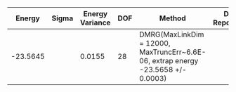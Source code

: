| Energy   | Sigma | Energy Variance | DOF | Method                                                       | Data Repository |
|----------|-------|-----------------|-----|--------------------------------------------------------------|-----------------|
| -23.5645 |       | 0.0155          | 28  | DMRG(MaxLinkDim = 12000, MaxTruncErr~6.6E-06, extrap energy -23.5658 +/- 0.0003) |                 |
